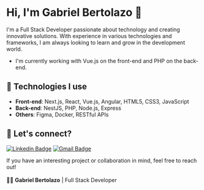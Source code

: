 # Hi, I'm Gabriel Bertolazo 👋

I'm a Full Stack Developer passionate about technology and creating innovative solutions. With experience in various technologies and frameworks, I am always looking to learn and grow in the development world.

- I'm currently working with Vue.js on the front-end and PHP on the back-end.

## 🔧 Technologies I use

- **Front-end**: Next.js, React, Vue.js, Angular, HTML5, CSS3, JavaScript
- **Back-end**: NestJS, PHP, Node.js, Express
- **Others**: Figma, Docker, RESTful APIs

## 🚀 Let's connect?
[![Linkedin Badge](https://img.shields.io/badge/-gabriel--bertolazo-blue?style=flat-square&logo=Linkedin&logoColor=white&link=https://www.linkedin.com/in/gabriel-bertolazo-152a627b/)](https://www.linkedin.com/in/gabriel-bertolazo-152a627b/)
[![Gmail Badge](https://img.shields.io/badge/-gabrielbertolazo@live.com-c14438?style=flat-square&logo=Gmail&logoColor=white&link=mailto:gabrielbertolazo@live.com)](mailto:gabrielbertolazo@live.com)

If you have an interesting project or collaboration in mind, feel free to reach out!<br>
<br>
👨‍💻 **Gabriel Bertolazo** | Full Stack Developer
